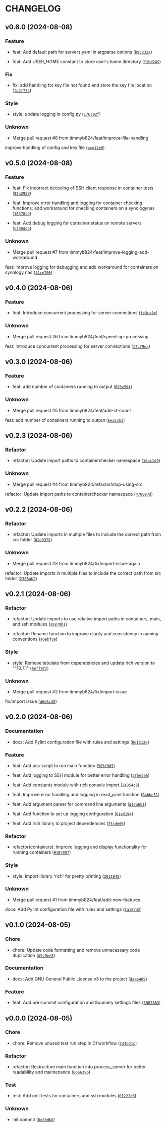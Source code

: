 # CHANGELOG



## v0.6.0 (2024-08-08)

### Feature

* feat: Add default path for servers.yaml in argparse options ([`b8c232a`](https://github.com/timmyb824/python-ContainerChecker/commit/b8c232a64b1d11d727a8797c899597311251f7b7))

* feat: Add USER_HOME constant to store user&#39;s home directory ([`f1bd245`](https://github.com/timmyb824/python-ContainerChecker/commit/f1bd2452db2ba51a84103a6d25cae70381f10d23))

### Fix

* fix: add handling for key file not found and store the key file location ([`fd2f724`](https://github.com/timmyb824/python-ContainerChecker/commit/fd2f7247ff7778de67d90cae621f160be7307b62))

### Style

* style: update logging in config.py ([`176c92f`](https://github.com/timmyb824/python-ContainerChecker/commit/176c92f16de17ee9cc1a123de706b8808fe53e75))

### Unknown

* Merge pull request #8 from timmyb824/feat/improve-file-handling

improve handling of config and key file ([`ace12e9`](https://github.com/timmyb824/python-ContainerChecker/commit/ace12e9b1315c8088c4e1d90cca4c2d3a3f59a6c))


## v0.5.0 (2024-08-08)

### Feature

* feat: Fix incorrect decoding of SSH client response in container tests ([`82a2959`](https://github.com/timmyb824/python-ContainerChecker/commit/82a2959a529d7c57ccf70f88b29291022b0a3402))

* feat: Improve error handling and logging for container checking functions; add workaround for checking containers on a synologynas ([`16378ce`](https://github.com/timmyb824/python-ContainerChecker/commit/16378ceba4063de29d638115e45000ed0818c63f))

* feat: Add debug logging for container status on remote servers ([`c200dda`](https://github.com/timmyb824/python-ContainerChecker/commit/c200ddacffac1839b9d7551ff5ac7eaa200f6aea))

### Unknown

* Merge pull request #7 from timmyb824/feat/improve-logging-add-workaround

feat: improve logging for debugging and add workaround for containers on synology nas ([`f4ce706`](https://github.com/timmyb824/python-ContainerChecker/commit/f4ce706370bc4a0e3b72ffdeaac1028f9dd61789))


## v0.4.0 (2024-08-06)

### Feature

* feat: Introduce concurrent processing for server connections ([`fe3ca8e`](https://github.com/timmyb824/python-ContainerChecker/commit/fe3ca8e94b9b42bff74221ddeda3470e7d58910a))

### Unknown

* Merge pull request #6 from timmyb824/feat/speed-up-processing

feat: Introduce concurrent processing for server connections ([`17c79ea`](https://github.com/timmyb824/python-ContainerChecker/commit/17c79ea3adfedb1925581077e87b0582ee863c88))


## v0.3.0 (2024-08-06)

### Feature

* feat: add number of containers running to output ([`670e59f`](https://github.com/timmyb824/python-ContainerChecker/commit/670e59f8038fe58ac200bc32a0d5497a320f08d6))

### Unknown

* Merge pull request #5 from timmyb824/feat/add-ct-count

feat: add number of containers running to output ([`6ea3361`](https://github.com/timmyb824/python-ContainerChecker/commit/6ea33611df25b11e947f52ca08f4f8f1c3de517c))


## v0.2.3 (2024-08-06)

### Refactor

* refactor: Update import paths to containerchecker namespace ([`16ac1d9`](https://github.com/timmyb824/python-ContainerChecker/commit/16ac1d9beab9ca1338b1ebaae5fa0e4d02a90165))

### Unknown

* Merge pull request #4 from timmyb824/refactor/stop-using-src

refactor: Update import paths to containerchecker namespace ([`470087d`](https://github.com/timmyb824/python-ContainerChecker/commit/470087d145854be25d7392801b2b82a330e3525d))


## v0.2.2 (2024-08-06)

### Refactor

* refactor: Update imports in multiple files to include the correct path from src folder ([`82e9379`](https://github.com/timmyb824/python-ContainerChecker/commit/82e93797740df29cba2dde32a446b9b93310417c))

### Unknown

* Merge pull request #3 from timmyb824/fix/import-issue-again

refactor: Update imports in multiple files to include the correct path from src folder ([`2368ab2`](https://github.com/timmyb824/python-ContainerChecker/commit/2368ab2534d3e2b49efb395fd693dfd177880d4a))


## v0.2.1 (2024-08-06)

### Refactor

* refactor: Update imports to use relative import paths in containers, main, and ssh modules ([`20870b1`](https://github.com/timmyb824/python-ContainerChecker/commit/20870b1db6a5132cb7b9b0dbee7037c03a5c46ad))

* refactor: Rename function to improve clarity and consistency in naming conventions ([`a6abfce`](https://github.com/timmyb824/python-ContainerChecker/commit/a6abfce8f9c3ef56e2c4f3b08dd0b4a52a582ba2))

### Style

* style: Remove tabulate from dependencies and update rich version to &#34;^13.7.1&#34; ([`8eff971`](https://github.com/timmyb824/python-ContainerChecker/commit/8eff971f9a7d9619051ac82408a65135a89175ab))

### Unknown

* Merge pull request #2 from timmyb824/fix/import-issue

fix/import issue ([`d6d6c38`](https://github.com/timmyb824/python-ContainerChecker/commit/d6d6c3802ede83d7f4cfb7371147462eaad6f719))


## v0.2.0 (2024-08-06)

### Documentation

* docs: Add Pylint configuration file with rules and settings ([`0e1313e`](https://github.com/timmyb824/python-ContainerChecker/commit/0e1313e6a978dd6f66abe5d9c5791292be84117c))

### Feature

* feat: Add pcc script to run main function ([`565f905`](https://github.com/timmyb824/python-ContainerChecker/commit/565f905fb6449386541e7421722e20f370899817))

* feat: Add logging to SSH module for better error handling ([`3f5e5e5`](https://github.com/timmyb824/python-ContainerChecker/commit/3f5e5e5f3c2030343d41b64b36b3279b6d1dc12e))

* feat: Add constants module with rich console import ([`2e354c5`](https://github.com/timmyb824/python-ContainerChecker/commit/2e354c58acbcdf750416f1d16ef5dda5a24c192d))

* feat: Improve error handling and logging in read_yaml function ([`04bbe51`](https://github.com/timmyb824/python-ContainerChecker/commit/04bbe515bfbbbdc3ab630a8c6596564c8a9fe491))

* feat: Add argument parser for command line arguments ([`d15a661`](https://github.com/timmyb824/python-ContainerChecker/commit/d15a661a5c886076ce1167bae93a954578b03489))

* feat: Add function to set up logging configuration ([`61ad194`](https://github.com/timmyb824/python-ContainerChecker/commit/61ad1940034d20bd344ec702f2b9c4d0e9683aec))

* feat: Add rich library to project dependencies ([`75cde06`](https://github.com/timmyb824/python-ContainerChecker/commit/75cde065803d8b96a28226fe223051b0e145e6aa))

### Refactor

* refactor(containers): Improve logging and display functionality for running containers ([`9187007`](https://github.com/timmyb824/python-ContainerChecker/commit/91870075cb296775f9c08374ec81bd26ffe0aad7))

### Style

* style: Import library &#39;rich&#39; for pretty printing ([`2011045`](https://github.com/timmyb824/python-ContainerChecker/commit/2011045ed7c7f3ebe6d0bdd6fa17a7d70829d726))

### Unknown

* Merge pull request #1 from timmyb824/feat/add-new-features

docs: Add Pylint configuration file with rules and settings ([`1a187d2`](https://github.com/timmyb824/python-ContainerChecker/commit/1a187d25989da864b828704241fda2227629259d))


## v0.1.0 (2024-08-05)

### Chore

* chore: Update code formatting and remove unnecessary code duplication ([`d9c9ee8`](https://github.com/timmyb824/python-ContainerChecker/commit/d9c9ee83dd81c41a22f22acb7299ffa53d9617d6))

### Documentation

* docs: Add GNU General Public License v3 to the project ([`daa6469`](https://github.com/timmyb824/python-ContainerChecker/commit/daa6469b9c18841b8117c33a1728713ad80d6940))

### Feature

* feat: Add pre-commit configuration and Sourcery settings files ([`3987863`](https://github.com/timmyb824/python-ContainerChecker/commit/3987863acf2f528ef1271310d8f9754a3bee8083))


## v0.0.0 (2024-08-05)

### Chore

* chore: Remove unused test run step in CI workflow ([`141b31c`](https://github.com/timmyb824/python-ContainerChecker/commit/141b31c26bbdc46fd6b580d8ae4e4d2ee9a7ae09))

### Refactor

* refactor: Restructure main function into process_server for better readability and maintenance ([`66a6386`](https://github.com/timmyb824/python-ContainerChecker/commit/66a63862ec2e472393068200dd803910e9ff8138))

### Test

* test: Add unit tests for containers and ssh modules ([`01222d3`](https://github.com/timmyb824/python-ContainerChecker/commit/01222d3ce5824a849838b5c9be40e19added8e5c))

### Unknown

* init commit ([`0e50db8`](https://github.com/timmyb824/python-ContainerChecker/commit/0e50db8e05fb1e366eaca6e209d8f63c601683d8))
